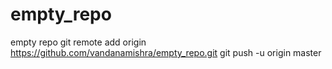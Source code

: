 # empty_repo
empty repo
git remote add origin https://github.com/vandanamishra/empty_repo.git
git push -u origin master

